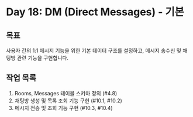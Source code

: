 # Day 18: DM (Direct Messages) - 기본

## 목표

사용자 간의 1:1 메시지 기능을 위한 기본 데이터 구조를 설정하고, 메시지 송수신 및 채팅방 관련 기능을 구현합니다.

## 작업 목록

1.  Rooms, Messages 테이블 스키마 정의 (#4.8)
2.  채팅방 생성 및 목록 조회 기능 구현 (#10.1, #10.2)
3.  메시지 전송 및 조회 기능 구현 (#10.3, #10.4) 